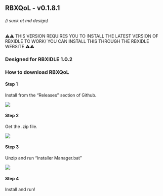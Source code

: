 ## RBXQoL - v0.1.8.1
###### (i suck at md design)

⚠️⚠️ THIS VERSION REQUIRES YOU TO INSTALL THE LATEST VERSION OF RBXIDLE TO WORK/ YOU CAN INSTALL THIS THROUGH THE RBXIDLE WEBSITE ⚠️⚠️

### Designed for RBXIDLE 1.0.2

### How to download RBXQoL

#### Step 1

Install from the “Releases” section of Github.

![](https://cdn.nest.rip/uploads/556bfc39-0ab8-4df9-81ac-ce0974ebad28.png)

#### Step 2

Get the .zip file.

![](https://cdn.nest.rip/uploads/0c25a10c-2d0f-47a7-bb5c-fb6d6f74e35d.png)

#### Step 3

Unzip and run “Installer Manager.bat”

![](https://cdn.nest.rip/uploads/ded0915a-a77c-47ea-9585-2535e6675e4a.png)

#### Step 4

Install and run!
